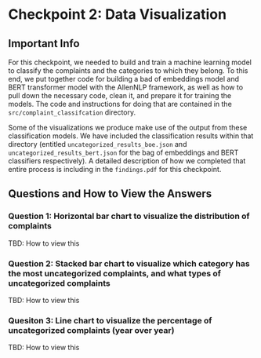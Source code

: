 # Checkpoint 2: Data Visualization

## Important Info

For this checkpoint, we needed to build and train a machine learning model to classify the complaints and the categories to which they belong. To this end, we put together code for building a bad of embeddings model and BERT transformer model with the AllenNLP framework, as well as how to pull down the necessary code, clean it, and prepare it for training the models. The code and instructions for doing that are contained in the `src/complaint_classifcation` directory.

Some of the visualizations we produce make use of the output from these classification models. We have included the classification results within that directory (entitled `uncategorized_results_boe.json` and `uncategorized_results_bert.json` for the bag of embeddings and BERT classifiers respectively). A detailed description of how we completed that entire process is including in the `findings.pdf` for this checkpoint. 


## Questions and How to View the Answers

### Question 1: Horizontal bar chart to visualize the distribution of complaints

TBD: How to view this

### Question 2: Stacked bar chart to visualize which category has the most uncategorized complaints, and what types of uncategorized complaints

TBD: How to view this

### Quesiton 3: Line chart to visualize the percentage of uncategorized complaints (year over year)

TBD: How to view this